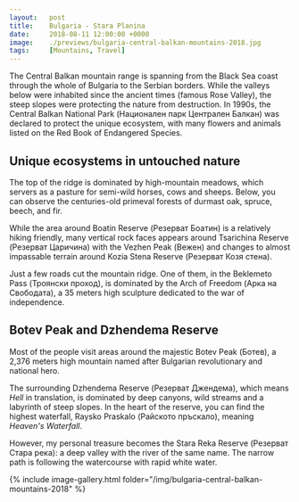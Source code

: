 ```yaml
---
layout:   post
title:    Bulgaria - Stara Planina
date:     2018-08-11 12:00:00 +0000
image:    ./previews/bulgaria-central-balkan-mountains-2018.jpg
tags:     [Mountains, Travel]
---
```


The Central Balkan mountain range is spanning from the Black Sea coast through the whole of Bulgaria to the Serbian borders. While the valleys below were inhabited since the ancient times (famous Rose Valley), the steep slopes were protecting the nature from destruction. In 1990s, the Central Balkan National Park (Национален парк Централен Балкан) was declared to protect the unique ecosystem, with many flowers and animals listed on the Red Book of Endangered Species.

## Unique ecosystems in untouched nature
The top of the ridge is dominated by high-mountain meadows, which servers as a pasture for semi-wild horses, cows and sheeps. Below, you can observe the centuries-old primeval forests of durmast oak, spruce, beech, and fir.

While the area around Boatin Reserve (Резерват Боатин) is a relatively hiking friendly, many vertical rock faces appears around Tsarichina Reserve (Резерват Царичина) with the Vezhen Peak (Вежен) and changes to almost impassable terrain around Kozia Stena Reserve (Резерват Козя стена).

Just a few roads cut the mountain ridge. One of them, in the Beklemeto Pass (Троянски проход), is dominated by the Arch of Freedom (Арка на Свободата), a 35 meters high sculpture dedicated to the war of independence.

## Botev Peak and Dzhendema Reserve
Most of the people visit areas around the majestic Botev Peak (Ботев), a 2,376 meters high mountain named after Bulgarian revolutionary and national hero.

The surrounding Dzhendema Reserve (Резерват Джендема), which means *Hell* in translation, is dominated by deep canyons, wild streams and a labyrinth of steep slopes. In the heart of the reserve, you can find the highest waterfall, Raysko Praskalo (Райското пръскало), meaning *Heaven's Waterfall*.

However, my personal treasure becomes the Stara Reka Reserve (Резерват Стара река): a deep valley with the river of the same name. The narrow path is following the watercourse with rapid white water.

<div class="row">
    <article class="article col col-12 col-t-12">
    {% include image-gallery.html folder="/img/bulgaria-central-balkan-mountains-2018" %}
    </article>
</div>
